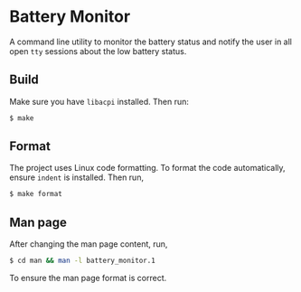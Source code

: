 # Battery Monitor

A command line utility to monitor the battery status and notify the user in all open `tty` sessions about the low battery status. 

## Build

Make sure you have `libacpi` installed. Then run:

```bash
$ make
```

## Format

The project uses Linux code formatting. To format the code automatically, ensure `indent` is installed. Then run,

```bash
$ make format
```

## Man page

After changing the man page content, run,

```bash
$ cd man && man -l battery_monitor.1
```

To ensure the man page format is correct.
